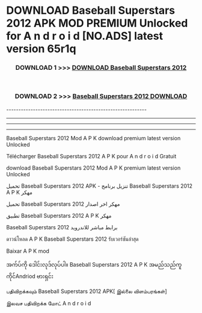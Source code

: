 # DOWNLOAD Baseball Superstars 2012  APK MOD PREMIUM Unlocked for A n d r o i d [NO.ADS] latest version 65r1q 



<div align="center">

<h3>DOWNLOAD 1 >>> <a href="https://getmod2.web.app/?judul=Baseball Superstars 2012 ">DOWNLOAD Baseball Superstars 2012 </a></h3><br>

<h3>DOWNLOAD 2 >>> <a href="https://getmod2.web.app/?judul=Baseball Superstars 2012 ">Baseball Superstars 2012  DOWNLOAD </a></h3>

</div>
----------------------------------------------------------

----------------------------------------------------------

----------------------------------------------------------

----------------------------------------------------------

Baseball Superstars 2012  Mod A P K download premium latest version Unlocked

Télécharger Baseball Superstars 2012  A P K pour A n d r o i d Gratuit

download Baseball Superstars 2012  Mod A P K premium latest version Unlocked

تحميل Baseball Superstars 2012  APK - تنزيل برنامج Baseball Superstars 2012  A P K مهكر

تحميل Baseball Superstars 2012  مهكر اخر اصدار

تطبيق Baseball Superstars 2012  A P K مهكر

Baseball Superstars 2012  برابط مباشر للاندرويد

ดาวน์โหลด A P K Baseball Superstars 2012  รับเวอร์ชันล่าสุด

Baixar A P K mod

အက်ပ်ကို ဒေါင်းလုဒ်လုပ်ပါ။ Baseball Superstars 2012  A P K အမည်သည်ကူကိုင်Andriod ဗားရှင်း

பதிவிறக்கவும் Baseball Superstars 2012  APK[ இல்லை விளம்பரங்கள்] 
 
இலவச பதிவிறக்க மோட் A n d r o i d



